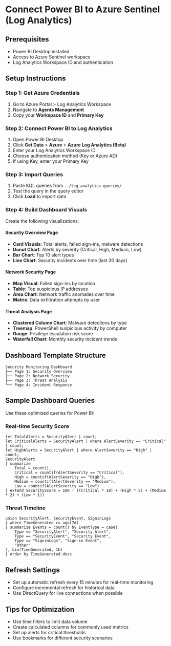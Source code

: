 # Connect Power BI to Azure Sentinel (Log Analytics)

## Prerequisites
- Power BI Desktop installed
- Access to Azure Sentinel workspace
- Log Analytics Workspace ID and authentication

## Setup Instructions

### Step 1: Get Azure Credentials
1. Go to Azure Portal > Log Analytics Workspace
2. Navigate to **Agents Management**
3. Copy your **Workspace ID** and **Primary Key**

### Step 2: Connect Power BI to Log Analytics
1. Open Power BI Desktop
2. Click **Get Data** > **Azure** > **Azure Log Analytics (Beta)**
3. Enter your Log Analytics Workspace ID
4. Choose authentication method (Key or Azure AD)
5. If using Key, enter your Primary Key

### Step 3: Import Queries
1. Paste KQL queries from `../log-analytics-queries/`
2. Test the query in the query editor
3. Click **Load** to import data

### Step 4: Build Dashboard Visuals
Create the following visualizations:

#### Security Overview Page
- **Card Visuals**: Total alerts, failed sign-ins, malware detections
- **Donut Chart**: Alerts by severity (Critical, High, Medium, Low)
- **Bar Chart**: Top 10 alert types
- **Line Chart**: Security incidents over time (last 30 days)

#### Network Security Page  
- **Map Visual**: Failed sign-ins by location
- **Table**: Top suspicious IP addresses
- **Area Chart**: Network traffic anomalies over time
- **Matrix**: Data exfiltration attempts by user

#### Threat Analysis Page
- **Clustered Column Chart**: Malware detections by type
- **Treemap**: PowerShell suspicious activity by computer
- **Gauge**: Privilege escalation risk score
- **Waterfall Chart**: Monthly security incident trends

## Dashboard Template Structure
```
Security Monitoring Dashboard
├── Page 1: Security Overview
├── Page 2: Network Security  
├── Page 3: Threat Analysis
└── Page 4: Incident Response
```

## Sample Dashboard Queries
Use these optimized queries for Power BI:

### Real-time Security Score
```kql
let TotalAlerts = SecurityAlert | count;
let CriticalAlerts = SecurityAlert | where AlertSeverity == "Critical" | count;
let HighAlerts = SecurityAlert | where AlertSeverity == "High" | count;
SecurityAlert
| summarize 
    Total = count(),
    Critical = countif(AlertSeverity == "Critical"),
    High = countif(AlertSeverity == "High"),
    Medium = countif(AlertSeverity == "Medium"),
    Low = countif(AlertSeverity == "Low")
| extend SecurityScore = 100 - ((Critical * 10) + (High * 5) + (Medium * 2) + (Low * 1))
```

### Threat Timeline
```kql
union SecurityAlert, SecurityEvent, SigninLogs
| where TimeGenerated >= ago(7d)
| summarize Events = count() by EventType = case(
    Type == "SecurityAlert", "Security Alert",
    Type == "SecurityEvent", "Security Event", 
    Type == "SigninLogs", "Sign-in Event",
    "Other"
), bin(TimeGenerated, 1h)
| order by TimeGenerated desc
```

## Refresh Settings
- Set up automatic refresh every 15 minutes for real-time monitoring
- Configure incremental refresh for historical data
- Use DirectQuery for live connections when possible

## Tips for Optimization
- Use time filters to limit data volume
- Create calculated columns for commonly used metrics
- Set up alerts for critical thresholds
- Use bookmarks for different security scenarios
